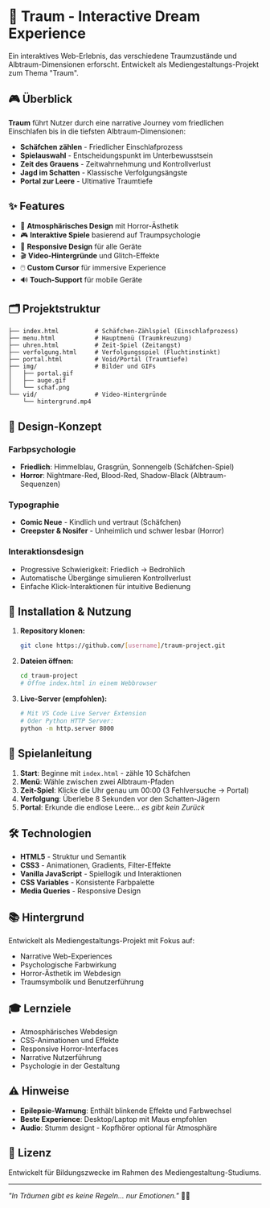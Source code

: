 # 🌙 Traum - Interactive Dream Experience

Ein interaktives Web-Erlebnis, das verschiedene Traumzustände und Albtraum-Dimensionen erforscht. Entwickelt als Mediengestaltungs-Projekt zum Thema "Traum".

## 🎮 Überblick

**Traum** führt Nutzer durch eine narrative Journey vom friedlichen Einschlafen bis in die tiefsten Albtraum-Dimensionen:

- **Schäfchen zählen** - Friedlicher Einschlafprozess
- **Spielauswahl** - Entscheidungspunkt im Unterbewusstsein  
- **Zeit des Grauens** - Zeitwahrnehmung und Kontrollverlust
- **Jagd im Schatten** - Klassische Verfolgungsängste
- **Portal zur Leere** - Ultimative Traumtiefe

## ✨ Features

- 🎨 **Atmosphärisches Design** mit Horror-Ästhetik
- 🎮 **Interaktive Spiele** basierend auf Traumpsychologie
- 📱 **Responsive Design** für alle Geräte
- 🎬 **Video-Hintergründe** und Glitch-Effekte
- 🖱️ **Custom Cursor** für immersive Experience
- 🔊 **Touch-Support** für mobile Geräte

## 🗂️ Projektstruktur

```
├── index.html          # Schäfchen-Zählspiel (Einschlafprozess)
├── menu.html           # Hauptmenü (Traumkreuzung)
├── uhren.html          # Zeit-Spiel (Zeitangst)
├── verfolgung.html     # Verfolgungsspiel (Fluchtinstinkt)
├── portal.html         # Void/Portal (Traumtiefe)
├── img/                # Bilder und GIFs
│   ├── portal.gif
│   ├── auge.gif
│   └── schaf.png
└── vid/                # Video-Hintergründe
    └── hintergrund.mp4
```

## 🎨 Design-Konzept

### Farbpsychologie
- **Friedlich**: Himmelblau, Grasgrün, Sonnengelb (Schäfchen-Spiel)
- **Horror**: Nightmare-Red, Blood-Red, Shadow-Black (Albtraum-Sequenzen)

### Typographie  
- **Comic Neue** - Kindlich und vertraut (Schäfchen)
- **Creepster & Nosifer** - Unheimlich und schwer lesbar (Horror)

### Interaktionsdesign
- Progressive Schwierigkeit: Friedlich → Bedrohlich
- Automatische Übergänge simulieren Kontrollverlust
- Einfache Klick-Interaktionen für intuitive Bedienung

## 🚀 Installation & Nutzung

1. **Repository klonen:**
   ```bash
   git clone https://github.com/[username]/traum-project.git
   ```

2. **Dateien öffnen:**
   ```bash
   cd traum-project
   # Öffne index.html in einem Webbrowser
   ```

3. **Live-Server (empfohlen):**
   ```bash
   # Mit VS Code Live Server Extension
   # Oder Python HTTP Server:
   python -m http.server 8000
   ```

## 🎯 Spielanleitung

1. **Start**: Beginne mit `index.html` - zähle 10 Schäfchen
2. **Menü**: Wähle zwischen zwei Albtraum-Pfaden
3. **Zeit-Spiel**: Klicke die Uhr genau um 00:00 (3 Fehlversuche → Portal)
4. **Verfolgung**: Überlebe 8 Sekunden vor den Schatten-Jägern
5. **Portal**: Erkunde die endlose Leere... *es gibt kein Zurück*

## 🛠️ Technologien

- **HTML5** - Struktur und Semantik
- **CSS3** - Animationen, Gradients, Filter-Effekte
- **Vanilla JavaScript** - Spiellogik und Interaktionen
- **CSS Variables** - Konsistente Farbpalette
- **Media Queries** - Responsive Design

## 📚 Hintergrund

Entwickelt als Mediengestaltungs-Projekt mit Fokus auf:
- Narrative Web-Experiences
- Psychologische Farbwirkung
- Horror-Ästhetik im Webdesign
- Traumsymbolik und Benutzerführung

## 🎓 Lernziele

- Atmosphärisches Webdesign
- CSS-Animationen und Effekte  
- Responsive Horror-Interfaces
- Narrative Nutzerführung
- Psychologie in der Gestaltung

## ⚠️ Hinweise

- **Epilepsie-Warnung**: Enthält blinkende Effekte und Farbwechsel
- **Beste Experience**: Desktop/Laptop mit Maus empfohlen
- **Audio**: Stumm designt - Kopfhörer optional für Atmosphäre

## 📄 Lizenz

Entwickelt für Bildungszwecke im Rahmen des Mediengestaltung-Studiums.

---

*"In Träumen gibt es keine Regeln... nur Emotionen."* 🌙✨

